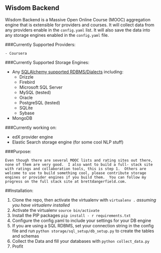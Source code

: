 ## Wisdom Backend

Wisdom Backend is a Massive Open Online Course (MOOC) aggregation engine that is extensible for providers and courses. It will collect data from any providers enable in the ```config.yaml``` list. It will also save the data into any storage engines enabled in the ```config.yaml``` file.

###Currently Supported Providers:

    - Coursera

###Currently Supported Storage Engines:

-  Any [SQLAlchemy supported RDBMS/Dialects](http://docs.sqlalchemy.org/en/rel_0_9/dialects/index.html) including:
    -  Drizzle
    - Firebird
    - Microsoft SQL Server
    - MySQL (tested)
    - Oracle
    - PostgreSQL (tested)
    - SQLite
    - Sybase
- MongoDB

###Currently working on:
    
- edX provider engine
- Elastic Search storage engine (for some cool NLP stuff)

###Purpose:
    
    Even though there are several MOOC lists and rating sites out there, none of them are very good.  I also want to build a full- stack site with ratings and collaboration tools, this is step 1.  Others are welcome to use to build something cool, please contribute storage engines or provider engines if you build them.  You can follow my progress on the full stack site at brettdangerfield.com.

##Installation:

1. Clone the repo, then activate the virtualenv with ```virtualenv .``` *assuming you have virtualenv installed*
2. Activate the virtualenv ```source bin/activate```
3. Install the PIP packages ```pip install - r requirements.txt```
4. Configure the config.yaml to include your settings for your DB engine
5. If you are using a SQL RDBMS, set your connection string in the config file and run ```python storage/sql_setup/db_setup.py``` to create the tables and schemas
6. Collect the Data and fill your databases with ```python collect_data.py```
7. Profit


